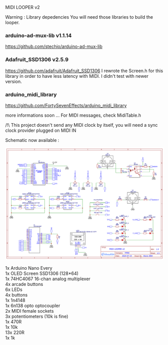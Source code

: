 MIDI LOOPER v2

Warning : Library depedencies
You will need those libraries to build the looper.

### arduino-ad-mux-lib v1.1.14
https://github.com/stechio/arduino-ad-mux-lib

### Adafruit_SSD1306 v2.5.9 
https://github.com/adafruit/Adafruit_SSD1306
I rewrote the Screen.h for this library in order to have less latency with MIDI. I didn't test with newer version.

### arduino_midi_library
https://github.com/FortySevenEffects/arduino_midi_library

more informations soon ...
For MIDI messages, check MidiTable.h

/!\ This project doesn't send any MIDI clock by itself, you will need a sync clock provider plugged on MIDI IN

Schematic now available :

![alt text](https://github.com/alexiszbik/midiLoop2/blob/main/midiloop2%20_schematic.png?raw=true)

1x Arduino Nano Every  
1x OLED Screen SSD1306 (128*64)  
1x 74HC4067 16-chan analog multiplexer  
4x arcade buttons  
6x LEDs  
4x buttons  
1x 1n4148   
1x 6n138 opto optocoupler  
2x MIDI female sockets  
3x potentiometers (10k is fine)  
1x 470R  
1x 10k  
13x 220R  
1x 1k  


